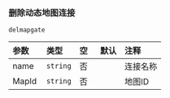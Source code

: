 ### 删除动态地图连接
`delmapgate`

| 参数  | 类型     | 空   | 默认 | 注释     |
| :---- | :------- | :--- | :--- | :------- |
| name  | `string` | 否   |      | 连接名称 |
| MapId | `string` | 否   |      | 地图ID   |

